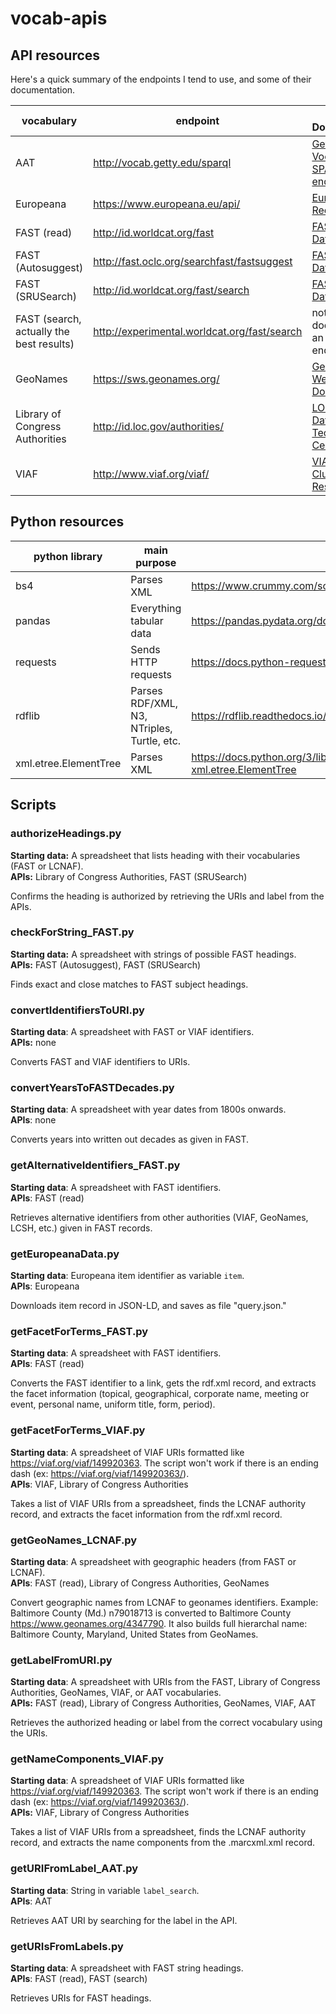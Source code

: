 # vocab-apis

## API resources

Here's a quick summary of the endpoints I tend to use, and some of their documentation. 

| vocabulary                               | endpoint                                     | API Documentation                                            |
| ---------------------------------------- | -------------------------------------------- | ------------------------------------------------------------ |
| AAT                                      | http://vocab.getty.edu/sparql                | [Getty Vocabularies: SPARQL endpoint](http://vocab.getty.edu/) |
| Europeana                                | https://www.europeana.eu/api/                | [Europeana Record API](https://pro.europeana.eu/page/record) |
| FAST (read)                              | http://id.worldcat.org/fast                  | [FAST Linked Data API](https://www.oclc.org/developer/develop/web-services/fast-api/linked-data.en.html) |
| FAST (Autosuggest)                       | http://fast.oclc.org/searchfast/fastsuggest  | [FAST Linked Data API](https://www.oclc.org/developer/develop/web-services/fast-api/linked-data.en.html) |
| FAST (SRUSearch)                         | http://id.worldcat.org/fast/search           | [FAST Linked Data API](https://www.oclc.org/developer/develop/web-services/fast-api/linked-data.en.html) |
| FAST (search, actually the best results) | http://experimental.worldcat.org/fast/search | not documented as an official endpoint idk? |
| GeoNames                                 | https://sws.geonames.org/                    | [GeoNames Web Services Documentation](http://www.geonames.org/export/) |
| Library of Congress Authorities          | http://id.loc.gov/authorities/               | [LOC Linked Data Service: Technical Center](https://id.loc.gov/techcenter/) |
| VIAF                                     | http://www.viaf.org/viaf/                    | [VIAF Authority Cluster Resource](https://www.oclc.org/developer/develop/web-services/viaf/authority-cluster.en.html) |



## Python resources

| python library        | main purpose                               | docs                                                         |
| --------------------- | ------------------------------------------ | ------------------------------------------------------------ |
| bs4                   | Parses  XML                                | https://www.crummy.com/software/BeautifulSoup/bs4/doc/       |
| pandas                | Everything tabular data                    | https://pandas.pydata.org/docs/user_guide/index.html         |
| requests              | Sends HTTP requests                        | https://docs.python-requests.org/en/master/                  |
| rdflib                | Parses RDF/XML, N3, NTriples, Turtle, etc. | https://rdflib.readthedocs.io/en/stable/index.html           |
| xml.etree.ElementTree | Parses XML                                 | https://docs.python.org/3/library/xml.etree.elementtree.html#module-xml.etree.ElementTree |



## Scripts

### authorizeHeadings.py
**Starting data:** A spreadsheet that lists heading with their vocabularies (FAST or LCNAF).<br>
**APIs:** Library of Congress Authorities, FAST (SRUSearch)

Confirms the heading is authorized by retrieving the URIs and label from the APIs.

### checkForString_FAST.py
**Starting data:** A spreadsheet with strings of possible FAST headings.<br>
**APIs:** FAST (Autosuggest), FAST (SRUSearch)

Finds exact and close matches to FAST subject headings.

### convertIdentifiersToURI.py
**Starting data**: A spreadsheet with FAST or VIAF identifiers.<br>
**APIs:** none

Converts FAST and VIAF identifiers to URIs.

### convertYearsToFASTDecades.py
**Starting data**: A spreadsheet with year dates from 1800s onwards.<br>
**APIs**: none

Converts years into written out decades as given in FAST.

### getAlternativeIdentifiers_FAST.py
**Starting data**: A spreadsheet with FAST identifiers.<br>
**APIs**: FAST (read)

Retrieves alternative identifiers from other authorities (VIAF, GeoNames, LCSH, etc.) given in FAST records.

### getEuropeanaData.py
**Starting data**: Europeana item identifier as variable `item`.<br>
**APIs**: Europeana

Downloads item record in JSON-LD, and saves as file "query.json."

### getFacetForTerms_FAST.py
**Starting data**: A spreadsheet with FAST identifiers.<br>
**APIs**: FAST (read)

Converts the FAST identifier to a link, gets the rdf.xml record, and extracts the facet information (topical, geographical, corporate name, meeting or event, personal name, uniform title, form, period).

### getFacetForTerms_VIAF.py
**Starting data**: A spreadsheet of VIAF URIs formatted like https://viaf.org/viaf/149920363. The script won't work if there is an ending dash (ex: https://viaf.org/viaf/149920363/).<br>
**APIs**: VIAF, Library of Congress Authorities

Takes a list of VIAF URIs from a spreadsheet, finds the LCNAF authority record, and extracts the facet information from the rdf.xml record. 

### getGeoNames_LCNAF.py
 **Starting data**: A spreadsheet with geographic headers (from FAST or LCNAF).<br>
**APIs**: FAST (read), Library of Congress Authorities, GeoNames

Convert geographic names from LCNAF to geonames identifiers. Example: Baltimore County (Md.) n79018713 is converted to Baltimore County https://www.geonames.org/4347790. It also builds full hierarchal name: Baltimore County, Maryland, United States from GeoNames.

### getLabelFromURI.py
**Starting data**: A spreadsheet with URIs from the FAST, Library of Congress Authorities, GeoNames, VIAF, or AAT vocabularies.<br>
**APIs:** FAST (read), Library of Congress Authorities, GeoNames, VIAF, AAT

Retrieves the authorized heading or label from the correct vocabulary using the URIs.

### getNameComponents_VIAF.py
**Starting data**: A spreadsheet of VIAF URIs formatted like https://viaf.org/viaf/149920363. The script won't work if there is an ending dash (ex: https://viaf.org/viaf/149920363/).<br>
**APIs:** VIAF, Library of Congress Authorities

Takes a list of VIAF URIs from a spreadsheet, finds the LCNAF authority record, and extracts the name components from the .marcxml.xml record.

### getURIFromLabel_AAT.py
**Starting data**: String in variable `label_search`.<br>
**APIs**: AAT

Retrieves AAT URI by searching for the label in the API.

### getURIsFromLabels.py
**Starting data**: A spreadsheet with FAST string headings.<br>
**APIs**: FAST (read), FAST (search)

Retrieves URIs for FAST headings.
